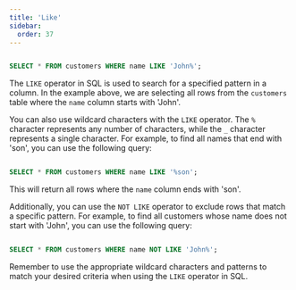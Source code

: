 ```yaml
---
title: 'Like'
sidebar:
  order: 37
---
```


 ```sql

SELECT * FROM customers WHERE name LIKE 'John%';

```



The `LIKE` operator in SQL is used to search for a specified pattern in a column. In the example above, we are selecting all rows from the `customers` table where the `name` column starts with 'John'.



You can also use wildcard characters with the `LIKE` operator. The `%` character represents any number of characters, while the `_` character represents a single character. For example, to find all names that end with 'son', you can use the following query:



```sql

SELECT * FROM customers WHERE name LIKE '%son';

```



This will return all rows where the `name` column ends with 'son'.



Additionally, you can use the `NOT LIKE` operator to exclude rows that match a specific pattern. For example, to find all customers whose name does not start with 'John', you can use the following query:



```sql

SELECT * FROM customers WHERE name NOT LIKE 'John%';

```



Remember to use the appropriate wildcard characters and patterns to match your desired criteria when using the `LIKE` operator in SQL.